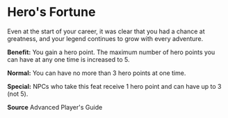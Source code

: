 ﻿---
cssclass: [feats]

---
# Hero's Fortune

Even at the start of your career, it was clear that you had a chance at greatness, and your legend continues to grow with every adventure.

**Benefit:** You gain a hero point. The maximum number of hero points you can have at any one time is increased to 5.

**Normal:** You can have no more than 3 hero points at one time.

**Special:** NPCs who take this feat receive 1 hero point and can have up to 3 (not 5).

**Source** Advanced Player's Guide